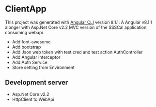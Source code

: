 # ClientApp

This project was generated with [Angular CLI](https://github.com/angular/angular-cli) version 8.1.1.
A Angular v8.1.1 alonger with Asp.Net Core v2.2 MVC version of the SSSCal application consuming webapi
- Add font-awesome
- Add bootstrap
- Add Json web token with test cred and test action AuthController
- Add Angular Interceptor
- Add Auth Service
- Store setting from Environment


## Development server
- Asp.Net Core v2.2
- HttpClient to WebApi
